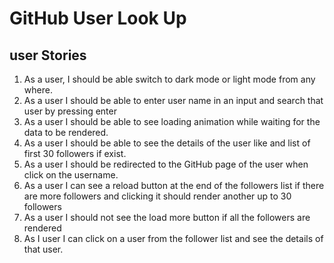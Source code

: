 # GitHub User Look Up
## user Stories
1. As a user, I should be able switch to dark mode or light mode from any where.
2. As a user I should be able to enter user name in an input and search that user by pressing enter
3. As a user I should be able to see loading animation while waiting for the data to be rendered.
4. As a user I should be able to see the details of the user like and list of first 30 followers if exist.
5. As a user I should be redirected to the GitHub page of the user when click on the username.
6. As a user I can see a reload button at the end of the followers list if there are more followers and clicking it should render another up to 30 followers
7. As a user I should not see the load more button if all the followers are rendered
8. As I user I can click on a user from the follower list and see the details of that user.
